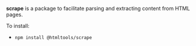 **scrape** is a package to facilitate parsing and extracting content from HTML pages.

To install:

- `npm install @htmltools/scrape`
